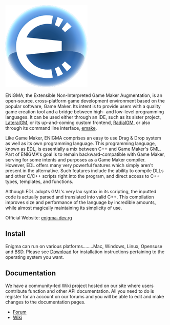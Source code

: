 ![enigma-dev-logo](https://github.com/hpgDesigns/hpgDesigns/blob/main/Assets/wiki_pics/logo.png)

ENIGMA, the Extensible Non-Interpreted Game Maker Augmentation, is an open-source, cross-platform game development environment based on the popular software, Game Maker. Its intent is to provide users with a quality game creation tool and a bridge between high- and low-level programming languages. It can be used either through an IDE, such as its sister project, [LateralGM](https://github.com/IsmAvatar/LateralGM), or its up-and-coming custom frontend, [RadialGM](https://github.com/enigma-dev/RadialGM), or also through its command line interface, [emake](CommandLine/emake).

Like Game Maker, ENIGMA comprises an easy to use Drag & Drop system as well as its own programming language. This programming language, known as EDL, is essentially a mix between C++ and Game Maker's GML. Part of ENIGMA's goal is to remain backward-compatible with Game Maker, serving for some intents and purposes as a Game Maker compiler. However, EDL offers many very powerful features which simply aren't present in the alternative. Such features include the ability to compile DLLs and other C/C++ scripts right into the program, and direct access to C++ types, templates, and functions.

Although EDL adopts GML's very lax syntax in its scripting, the inputted code is actually parsed and translated into valid C++. This compilation improves size and performance of the language by incredible amounts, while almost magically maintaining its simplicity of use.

Official Website: [enigma-dev.rg](https://enigma-dev.org)


## Install
Enigma can run on various platforms........Mac, Windows, Linux, Opensuse and BSD.
Please see [Download](https://enigma-dev.org/download.htm) for installation instructions pertaining to the operating system you want.

## Documentation
We have a community-led Wiki project hosted on our site where users contribute function and other API documentation. All you need to do is register for an account on our forums and you will be able to edit and make changes to the documentation pages.
* [Forum](https://enigma-dev.org/forums/)
* [Wiki](https://enigma-dev.org/docs/Wiki/Main_Page)

